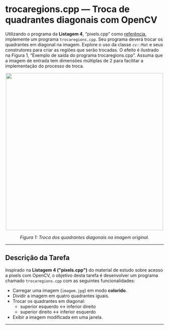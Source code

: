 # trocaregions.cpp — Troca de quadrantes diagonais com OpenCV

Utilizando o programa da **Listagem 4**, “pixels.cpp” como [referência](https://agostinhobritojr.github.io/tutorial/pdi/pixels.html), implemente um programa `trocaregions.cpp`. Seu programa deverá trocar os quadrantes em diagonal na imagem. Explore o uso da classe `cv::Mat` e seus construtores para criar as regiões que serão trocadas. O efeito é ilustrado na Figura 1, “Exemplo de saída do programa trocaregions.cpp”. Assuma que a imagem de entrada tem dimensões múltiplas de 2 para facilitar a implementação do processo de troca.

<p align="center">
  <img src="exemplo_trocaregioes.png" width="500"/>
</p>

<p align="center"><i>Figura 1: Troca dos quadrantes diagonais na imagem original.</i></p>

---
## Descrição da Tarefa

Inspirado na **Listagem 4 ("pixels.cpp")** do material de estudo sobre acesso a pixels com OpenCV, o objetivo desta tarefa é desenvolver um programa chamado `trocaregions.cpp` com as seguintes funcionalidades:

- Carregar uma imagem (`imagem.jpg`) em modo **colorido**.
- Dividir a imagem em quatro quadrantes iguais.
- Trocar os quadrantes em diagonal:  
  - superior esquerdo ↔ inferior direito  
  - superior direito ↔ inferior esquerdo
- Exibir a imagem modificada em uma janela.

---
